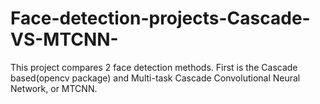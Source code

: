 # Face-detection-projects-Cascade-VS-MTCNN-
This project compares 2 face detection methods. First is the Cascade based(opencv package) and Multi-task Cascade Convolutional Neural Network, or MTCNN.
